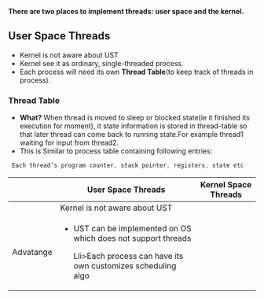 **There are two places to implement threads: user space and the kernel.**

## User Space Threads
- Kernel is not aware about UST
- Kernel see it as ordinary, single-threaded process.
- Each process will need its own **Thread Table**(to keep track of threads in process). 
### Thread Table
  - **What?** When thread is moved to sleep or blocked state(ie it finished its execution for moment), it state information is stored in thread-table so that later thread can come back to running state.For example thread1 waiting for input from thread2.
  - This is Similar to process table containing following entries:
```c
 Each thread’s program counter, stack pointer, registers, state etc
```


||User Space Threads|Kernel Space Threads|
|---|---|---|
||Kernel is not aware about UST|
|Advatange|<ul><li>UST can be implemented on OS which does not support threads</li></ul><ul>Lli>Each process can have its own customizes scheduling algo</li></ul>|

